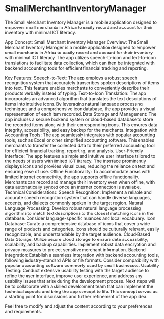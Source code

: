 # SmallMerchantInventoryManager
The Small Merchant Inventory Manager is a mobile application designed to empower small merchants in Africa to easily record and account for their inventory with minimal ICT literacy. 

App Concept: Small Merchant Inventory Manager
Overview:
The Small Merchant Inventory Manager is a mobile application designed to empower small merchants in Africa to easily record and account for their inventory with minimal ICT literacy. The app utilizes speech-to-icon and text-to-icon translations to facilitate data collection, which can then be integrated with backend accounting tools for efficient financial tracking and reporting.

Key Features:
Speech-to-Text: The app employs a robust speech recognition system that accurately transcribes spoken descriptions of items into text. This feature enables merchants to conveniently describe their products verbally instead of typing.
Text-to-Icon Translation: The app incorporates an advanced algorithm that translates the text descriptions of items into intuitive icons. By leveraging natural language processing techniques and a comprehensive icon database, the app provides a visual representation of each item recorded.
Data Storage and Management: The app includes a secure backend system or cloud-based database to store the recorded items along with their corresponding icons. This ensures data integrity, accessibility, and easy backup for the merchants.
Integration with Accounting Tools: The app seamlessly integrates with popular accounting tools, such as Excel or other simplified accounting software. This enables merchants to transfer the collected data to their preferred accounting tool for efficient financial tracking, reporting, and analysis.
User-Friendly Interface: The app features a simple and intuitive user interface tailored to the needs of users with limited ICT literacy. The interface prominently displays icons and provides visual cues, reducing the reliance on text and ensuring ease of use.
Offline Functionality: To accommodate areas with limited internet connectivity, the app supports offline functionality. Merchants can record and manage their inventory even when offline, with data automatically synced once an internet connection is available.
Technical Considerations:
Speech Recognition: Implement a reliable and accurate speech recognition system that can handle diverse languages, accents, and dialects commonly spoken in the target region.
Natural Language Processing: Develop robust natural language processing algorithms to match text descriptions to the closest matching icons in the database. Consider language-specific nuances and local vocabulary.
Icon Database: Curate a comprehensive database of icons that cover a wide range of products and categories. Icons should be culturally relevant, easily recognizable, and understandable by the target audience.
Cloud-Based Data Storage: Utilize secure cloud storage to ensure data accessibility, scalability, and backup capabilities. Implement robust data encryption and privacy measures to protect sensitive merchant information.
Backend Integration: Establish a seamless integration with backend accounting tools, following industry-standard APIs or file formats. Consider compatibility with popular accounting software commonly used by small businesses.
Usability Testing: Conduct extensive usability testing with the target audience to refine the user interface, improve user experience, and address any usability issues that arise during the development process.
Next steps will be to collaborate with a skilled development team that can implement the technical aspects and bring the app concept to life. This concept serves as a starting point for discussions and further refinement of the app idea.

Feel free to modify and adjust the content according to your preferences and requirements.
